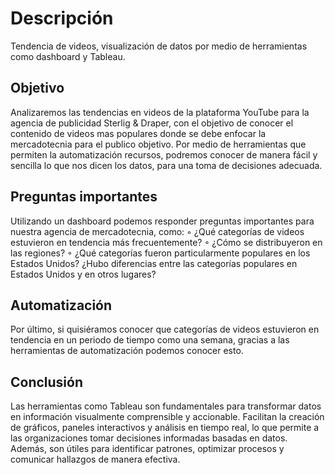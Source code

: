 # Descripción
Tendencia de videos, visualización de datos por medio de herramientas como dashboard y Tableau.

## Objetivo
Analizaremos las tendencias en videos de la plataforma YouTube para la agencia de publicidad 
Sterlig & Draper, con el objetivo de conocer el contenido de videos mas populares donde se 
debe enfocar la mercadotecnia para el publico objetivo.
 Por medio de herramientas que permiten la automatización recursos, podremos conocer de 
manera fácil y sencilla lo que nos dicen los datos, para una toma de decisiones adecuada.

## Preguntas importantes
Utilizando un dashboard podemos responder preguntas importantes para nuestra agencia de 
mercadotecnia, como:
 ◦ ¿Qué categorías de videos estuvieron en tendencia más frecuentemente?
 ◦ ¿Cómo se distribuyeron en las regiones?
 ◦ ¿Qué categorías fueron particularmente populares en los Estados Unidos? ¿Hubo diferencias entre las 
categorías populares en Estados Unidos y en otros lugares?

## Automatización
Por último, si quisiéramos conocer que categorías de 
videos estuvieron en tendencia en un periodo de tiempo como una 
semana, gracias a las herramientas de automatización podemos 
conocer esto.

## Conclusión
Las herramientas como Tableau son fundamentales para transformar datos en información visualmente comprensible y accionable. Facilitan la creación de gráficos, paneles interactivos y análisis en tiempo real, lo que permite a las organizaciones tomar decisiones informadas basadas en datos. Además, son útiles para identificar patrones, optimizar procesos y comunicar hallazgos de manera efectiva.
